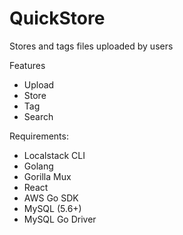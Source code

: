 # QuickStore

Stores and tags files uploaded by users

Features

- Upload
- Store
- Tag
- Search

Requirements:

- Localstack CLI
- Golang
- Gorilla Mux
- React
- AWS Go SDK
- MySQL (5.6+)
- MySQL Go Driver
